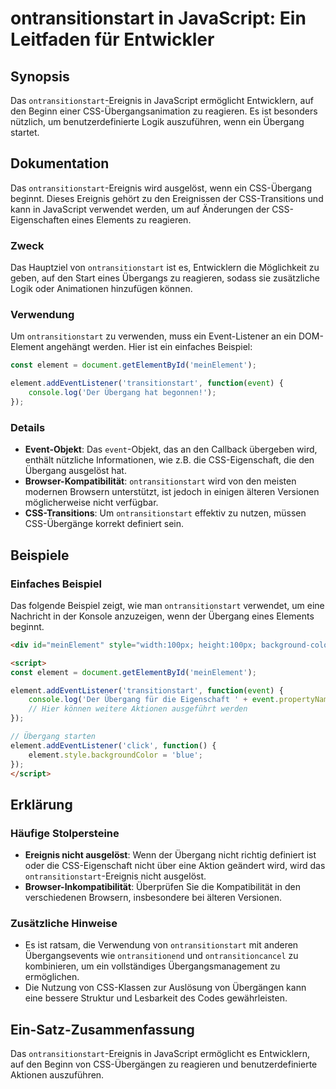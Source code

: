 <!--
Meta Description: # ontransitionstart in JavaScript: Ein Leitfaden für Entwickler ## Synopsis Das `ontransitionstart`-Ereignis in JavaScript ermöglicht Entwicklern, auf...
Meta Keywords: ontransitionstart, css, ein, das, den
-->

# ontransitionstart in JavaScript: Ein Leitfaden für Entwickler

## Synopsis
Das `ontransitionstart`-Ereignis in JavaScript ermöglicht Entwicklern, auf den Beginn einer CSS-Übergangsanimation zu reagieren. Es ist besonders nützlich, um benutzerdefinierte Logik auszuführen, wenn ein Übergang startet.

## Dokumentation
Das `ontransitionstart`-Ereignis wird ausgelöst, wenn ein CSS-Übergang beginnt. Dieses Ereignis gehört zu den Ereignissen der CSS-Transitions und kann in JavaScript verwendet werden, um auf Änderungen der CSS-Eigenschaften eines Elements zu reagieren.

### Zweck
Das Hauptziel von `ontransitionstart` ist es, Entwicklern die Möglichkeit zu geben, auf den Start eines Übergangs zu reagieren, sodass sie zusätzliche Logik oder Animationen hinzufügen können.

### Verwendung
Um `ontransitionstart` zu verwenden, muss ein Event-Listener an ein DOM-Element angehängt werden. Hier ist ein einfaches Beispiel:

```javascript
const element = document.getElementById('meinElement');

element.addEventListener('transitionstart', function(event) {
    console.log('Der Übergang hat begonnen!');
});
```

### Details
- **Event-Objekt**: Das `event`-Objekt, das an den Callback übergeben wird, enthält nützliche Informationen, wie z.B. die CSS-Eigenschaft, die den Übergang ausgelöst hat.
- **Browser-Kompatibilität**: `ontransitionstart` wird von den meisten modernen Browsern unterstützt, ist jedoch in einigen älteren Versionen möglicherweise nicht verfügbar.
- **CSS-Transitions**: Um `ontransitionstart` effektiv zu nutzen, müssen CSS-Übergänge korrekt definiert sein.

## Beispiele
### Einfaches Beispiel
Das folgende Beispiel zeigt, wie man `ontransitionstart` verwendet, um eine Nachricht in der Konsole anzuzeigen, wenn der Übergang eines Elements beginnt.

```html
<div id="meinElement" style="width:100px; height:100px; background-color:red; transition: background-color 2s;"></div>

<script>
const element = document.getElementById('meinElement');

element.addEventListener('transitionstart', function(event) {
    console.log('Der Übergang für die Eigenschaft ' + event.propertyName + ' hat begonnen!');
    // Hier können weitere Aktionen ausgeführt werden
});

// Übergang starten
element.addEventListener('click', function() {
    element.style.backgroundColor = 'blue';
});
</script>
```

## Erklärung
### Häufige Stolpersteine
- **Ereignis nicht ausgelöst**: Wenn der Übergang nicht richtig definiert ist oder die CSS-Eigenschaft nicht über eine Aktion geändert wird, wird das `ontransitionstart`-Ereignis nicht ausgelöst.
- **Browser-Inkompatibilität**: Überprüfen Sie die Kompatibilität in den verschiedenen Browsern, insbesondere bei älteren Versionen.

### Zusätzliche Hinweise
- Es ist ratsam, die Verwendung von `ontransitionstart` mit anderen Übergangsevents wie `ontransitionend` und `ontransitioncancel` zu kombinieren, um ein vollständiges Übergangsmanagement zu ermöglichen.
- Die Nutzung von CSS-Klassen zur Auslösung von Übergängen kann eine bessere Struktur und Lesbarkeit des Codes gewährleisten.

## Ein-Satz-Zusammenfassung
Das `ontransitionstart`-Ereignis in JavaScript ermöglicht es Entwicklern, auf den Beginn von CSS-Übergängen zu reagieren und benutzerdefinierte Aktionen auszuführen.